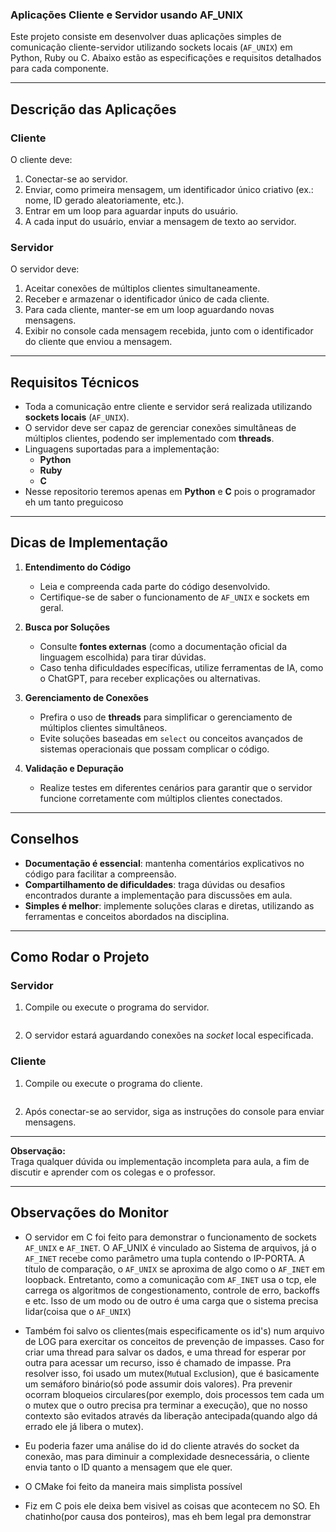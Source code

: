 ###  Aplicações Cliente e Servidor usando AF_UNIX  

Este projeto consiste em desenvolver duas aplicações simples de comunicação cliente-servidor utilizando sockets locais (`AF_UNIX`) em Python, Ruby ou C. Abaixo estão as especificações e requisitos detalhados para cada componente.

---

## **Descrição das Aplicações**

### **Cliente**
O cliente deve:
1. Conectar-se ao servidor.
2. Enviar, como primeira mensagem, um identificador único criativo (ex.: nome, ID gerado aleatoriamente, etc.).
3. Entrar em um loop para aguardar inputs do usuário.
4. A cada input do usuário, enviar a mensagem de texto ao servidor.

### **Servidor**
O servidor deve:
1. Aceitar conexões de múltiplos clientes simultaneamente.
2. Receber e armazenar o identificador único de cada cliente.
3. Para cada cliente, manter-se em um loop aguardando novas mensagens.
4. Exibir no console cada mensagem recebida, junto com o identificador do cliente que enviou a mensagem.

---

## **Requisitos Técnicos**
- Toda a comunicação entre cliente e servidor será realizada utilizando **sockets locais** (`AF_UNIX`).
- O servidor deve ser capaz de gerenciar conexões simultâneas de múltiplos clientes, podendo ser implementado com **threads**.
- Linguagens suportadas para a implementação:
  - **Python**
  - **Ruby**
  - **C**
- Nesse repositorio teremos apenas em **Python** e **C** pois o programador eh um tanto preguicoso
---

## **Dicas de Implementação**
1. **Entendimento do Código**
   - Leia e compreenda cada parte do código desenvolvido.
   - Certifique-se de saber o funcionamento de `AF_UNIX` e sockets em geral.
   
2. **Busca por Soluções**
   - Consulte **fontes externas** (como a documentação oficial da linguagem escolhida) para tirar dúvidas.
   - Caso tenha dificuldades específicas, utilize ferramentas de IA, como o ChatGPT, para receber explicações ou alternativas.

3. **Gerenciamento de Conexões**
   - Prefira o uso de **threads** para simplificar o gerenciamento de múltiplos clientes simultâneos.
   - Evite soluções baseadas em `select` ou conceitos avançados de sistemas operacionais que possam complicar o código.

4. **Validação e Depuração**
   - Realize testes em diferentes cenários para garantir que o servidor funcione corretamente com múltiplos clientes conectados.

---

## **Conselhos**
- **Documentação é essencial**: mantenha comentários explicativos no código para facilitar a compreensão.
- **Compartilhamento de dificuldades**: traga dúvidas ou desafios encontrados durante a implementação para discussões em aula.
- **Simples é melhor**: implemente soluções claras e diretas, utilizando as ferramentas e conceitos abordados na disciplina.

---

## **Como Rodar o Projeto**
### **Servidor**
1. Compile ou execute o programa do servidor.
   ```bash
   
   ```
2. O servidor estará aguardando conexões na *socket* local especificada.

### **Cliente**
1. Compile ou execute o programa do cliente.
   ```bash
   ```
2. Após conectar-se ao servidor, siga as instruções do console para enviar mensagens.

---

**Observação:**  
Traga qualquer dúvida ou implementação incompleta para aula, a fim de discutir e aprender com os colegas e o professor.

---
## Observações do Monitor

- O servidor em C foi feito para demonstrar o funcionamento de sockets `AF_UNIX` e `AF_INET`. O AF_UNIX é vinculado ao Sistema de arquivos, já o `AF_INET` recebe como parâmetro uma tupla contendo o IP-PORTA. A título de comparação, o `AF_UNIX` se aproxima de algo como o `AF_INET` em loopback. Entretanto, como a comunicação com `AF_INET` usa o tcp, ele carrega os algoritmos de congestionamento, controle de erro, backoffs e etc. Isso de um modo ou de outro é uma carga que o sistema precisa lidar(coisa que o `AF_UNIX`) 

- Também foi salvo os clientes(mais especificamente os id's) num arquivo de LOG para exercitar os conceitos de prevenção de impasses. Caso for criar uma thread para salvar os dados, e uma thread for esperar por outra para acessar um recurso, isso é chamado de impasse. Pra resolver isso, foi usado um mutex(`Mu`tual `Ex`clusion), que é basicamente um semáforo binário(só pode assumir dois valores). Pra prevenir ocorram bloqueios circulares(por exemplo, dois processos tem cada um o mutex que o outro precisa pra terminar a execução), que no nosso contexto são evitados através da liberação antecipada(quando algo dá errado ele já libera o mutex).

- Eu poderia fazer uma análise do id do cliente através do socket da conexão, mas para diminuir a complexidade desnecessária, o cliente envia tanto o ID quanto a mensagem que ele quer. 

- O CMake foi feito da maneira mais simplista possível

- Fiz em C pois ele deixa bem visivel as coisas que acontecem no SO. Eh chatinho(por causa dos ponteiros), mas eh bem legal pra demonstrar

